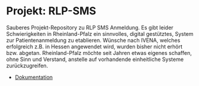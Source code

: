 # Projekt: RLP-SMS
Sauberes Projekt-Repository zu RLP SMS Anmeldung.
Es gibt leider Schwierigkeiten in Rheinland-Pfalz ein sinnvolles, digital gestütztes, System zur Patientenanmeldung zu etablieren. Wünsche nach IVENA, welches erfolgreich z.B. in Hessen angewendet wird, wurden bisher nicht erhört bzw. abgetan. Rheinland-Pfalz möchte seit Jahren etwas eigenes schaffen, ohne Sinn und Verstand, anstelle auf vorhandende einheitliche Systeme zurückzugreifen.

- [Dokumentation](docs/readme.md)
